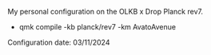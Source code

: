 My personal configuration on the OLKB x Drop Planck rev7.

- qmk compile -kb planck/rev7 -km AvatoAvenue

Configuration date: 03/11/2024
